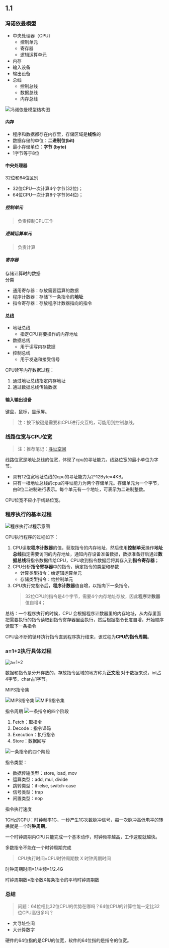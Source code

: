 ## 1.1 

### 冯诺依曼模型  
* 中央处理器（CPU）
  * 控制单元
  * 寄存器
  * 逻辑运算单元
* 内存
* 输入设备
* 输出设备
* 总线
  * 控制总线
  * 数据总线
  * 内存总线

![冯诺依曼模型结构图](./Figs/F.NYM_model.png)

#### 内存
 
 * 程序和数据都存在内存里，存储区域是**线性**的  
 * 数据存储的单位：**二进制位(bit)**  
 * 最小存储单位：**字节 (byte)**  
 * 1字节等于8位

#### 中央处理器

32位和64位区别
* 32位CPU一次计算4个字节(32位)；
* 64位CPU一次计算8个字节(64位)；

##### 控制单元
>负责控制CPU工作
##### 逻辑运算单元
>负责计算
##### 寄存器
存储计算时的数据  
分类  
* 通用寄存器：存放需要运算的数据  
* 程序计数器：存储下一条指令的**地址**  
* 指令寄存器：存放程序计数器指向的指令  


#### 总线

* 地址总线
  * 指定CPU将要操作的内存地址
* 数据总线
  * 用于读写内存数据
* 控制总线
  * 用于发送和接受信号

CPU读写内存数据过程：  
1. 通过地址总线指定内存地址  
2. 通过数据总线传输数据

#### 输入输出设备

键盘，鼠标，显示屏。
>注：按下按键是需要和CPU进行交互的，可能用到控制总线。

### 线路位宽与CPU位宽

>注：推荐笔记：[寻址空间](https://www.coonote.com/os/cpu-addressing-space.html)

线路位宽是地址总线的位宽，体现了cpu的寻址能力。线路位宽的最小单位为字节。  
* 具有12位宽地址总线的cpu的寻址能力为2^12Byte=4KB。  
* 只有一根地址总线的cpu的寻址能力为两个存储单元。存储单元为一个字节，由8位二进制进行表示。每个单元有一个地址，可表示为二进制整数。

CPU位宽不应小于线路位宽。

### 程序执行的基本过程

![程序执行过程示意图](/Chapter_1/Figs/Run_process_of_program.png)

CPU执行程序的过程如下：  
1. CPU读取**程序计数器**的值，获取指令的内存地址，然后使用**控制单元**操作**地址总线**指定需要访问的内存地址，通知内存设备准备数据，数据准备好后通过**数据总线**将指令数据传给CPU，CPU收到指令数据后将其存入到**指令寄存器**；  
2. CPU分析**指令寄存器**中的指令，确定指令的类型和参数  
   * 计算类型指令：给逻辑运算单元
   * 存储类型指令：给控制单元
3. CPU执行完指令后，**程序计数器**值自增，以指向下一条指令。  
   >32位CPU的指令是4个字节，需要4个内存地址存放，因此**程序计数器**值自增4；

总结：⼀个程序执⾏的时候，CPU 会根据程序计数器⾥的内存地址，从内存里面把需要执⾏的指令读取到指令寄存器里面执行，然后根据指令长度⾃增，开始顺序读取下⼀条指令

CPU会不断的循环执行指令直到程序执行结束，该过程为**CPU的指令周期**。

### a=1+2执行具体过程

![a=1+2](/Chapter_1/Figs/a=1+2.png)

数据和指令是分开存放的，存放指令区域的地方称为**正文段**
对于数据来说，int占4字节，char占1字节。

MIPS指令集

![MIPS指令集](/Chapter_1/Figs/MIPS_operations.png)
![MIPS指令集](/Chapter_1/Figs/MIPS_operations_demo.png)

指令周期
![一条指令的四个阶段](/Chapter_1/Figs/Instruction_cycle.png)
1. Fetch：取指令
2. Decode：指令译码
3. Execution：执行指令
4. Store：数据回写

![一条指令的四个阶段](/Chapter_1/Figs/Instruction_cycle_2.png)

指令类型：  
* 数据传输类型：store, load, mov
* 运算类型：add, mul, divide
* 跳转类型：if-else, switch-case
* 信号类型：trap
* 闲置类型：nop

指令执行速度  

1GHz的CPU：时钟频率1G，一秒产生1G次数脉冲信号，每一次脉冲高低电平的转换就是一个**时钟周期**。

一个时钟周期内CPU只能完成一个基本动作，时钟频率越高，工作速度就越快。

多数指令不能在一个时钟周期完成

>CPU执行时间=CPU时钟周期数 X 时钟周期时间

时钟周期时间=1/主频=1/2.4G

时钟周期数=指令数X每条指令的平均时钟周期数

### 总结
>问题：64位相比32位CPU的优势在哪吗？64位CPU的计算性能一定比32位CPU高很多吗？
* 大寻址空间
* 大计算数字

硬件的64位指的是CPU的位宽，软件的64位指的是指令的位宽。


